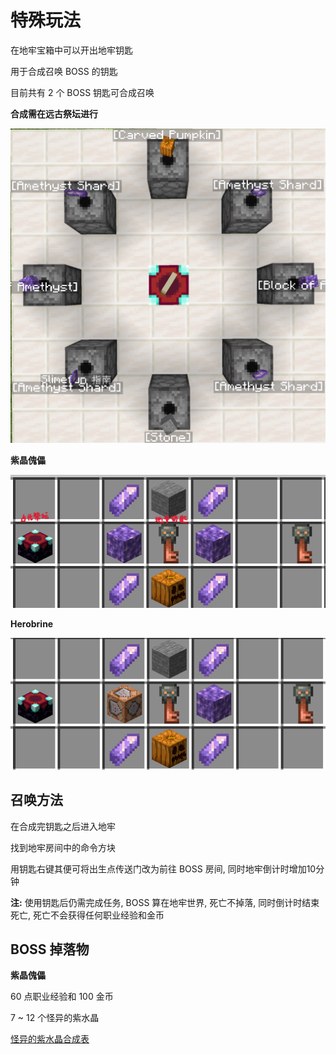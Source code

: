 # 特殊玩法

在地牢宝箱中可以开出地牢钥匙

用于合成召唤 BOSS 的钥匙

目前共有 2 个 BOSS 钥匙可合成召唤

**合成需在远古祭坛进行**

![](_image/dungeon/gdjt.png)

**紫晶傀儡**

![](_image/dungeon/zjkl.png)

**Herobrine**

![](_image/dungeon/herobrine.png)

## 召唤方法

在合成完钥匙之后进入地牢

找到地牢房间中的命令方块

用钥匙右键其便可将出生点传送门改为前往 BOSS 房间, 同时地牢倒计时增加10分钟

**注:** 使用钥匙后仍需完成任务, BOSS 算在地牢世界, 死亡不掉落, 同时倒计时结束死亡, 死亡不会获得任何职业经验和金币

## BOSS 掉落物

**紫晶傀儡**

60 点职业经验和 100 金币

7 ~ 12 个怪异的紫水晶

[怪异的紫水晶合成表](/dungeon/dungeon-crafting)